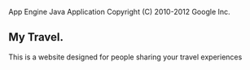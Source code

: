App Engine Java Application
Copyright (C) 2010-2012 Google Inc.

## My Travel.

This is a website designed for people sharing your travel experiences